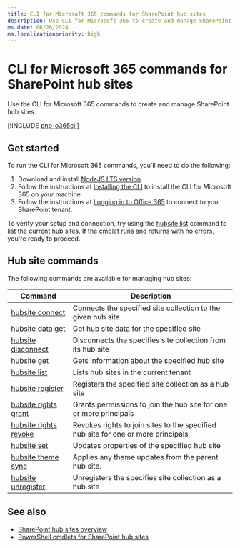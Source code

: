 ```yaml
---
title: CLI for Microsoft 365 commands for SharePoint hub sites
description: Use CLI for Microsoft 365 to create and manage SharePoint hub sites.
ms.date: 06/26/2024
ms.localizationpriority: high
---
```


# CLI for Microsoft 365 commands for SharePoint hub sites

Use the CLI for Microsoft 365 commands to create and manage SharePoint hub sites.

[!INCLUDE [pnp-o365cli](../../../includes/snippets/open-source/pnp-o365cli.md)]

## Get started

To run the CLI for Microsoft 365 commands, you'll need to do the following:

1. Download and install [NodeJS LTS version](https://nodejs.org/en/)
1. Follow the instructions at [Installing the CLI](https://pnp.github.io/cli-microsoft365/user-guide/installing-cli/) to install the CLI for Microsoft 365 on your machine
1. Follow the instructions at [Logging in to Office 365](https://pnp.github.io/cli-microsoft365/user-guide/connecting-microsoft-365) to connect to your SharePoint tenant.

To verify your setup and connection, try using the [hubsite list](https://pnp.github.io/cli-microsoft365/cmd/spo/hubsite/hubsite-list/) command to list the current hub sites. If the cmdlet runs and returns with no errors, you're ready to proceed.

## Hub site commands

The following commands are available for managing hub sites:

|Command|Description|
|------|-----------|
|[hubsite connect](https://pnp.github.io/cli-microsoft365/cmd/spo/hubsite/hubsite-connect)| Connects the specified site collection to the given hub site |
|[hubsite data get](https://pnp.github.io/cli-microsoft365/cmd/spo/hubsite/hubsite-data-get)| Get hub site data for the specified site |
|[hubsite disconnect](https://pnp.github.io/cli-microsoft365/cmd/spo/hubsite/hubsite-disconnect)| Disconnects the specifies site collection from its hub site |
|[hubsite get](https://pnp.github.io/cli-microsoft365/cmd/spo/hubsite/hubsite-get)| Gets information about the specified hub site |
|[hubsite list](https://pnp.github.io/cli-microsoft365/cmd/spo/hubsite/hubsite-list)| Lists hub sites in the current tenant |
|[hubsite register](https://pnp.github.io/cli-microsoft365/cmd/spo/hubsite/hubsite-register)| Registers the specified site collection as a hub site |
|[hubsite rights grant](https://pnp.github.io/cli-microsoft365/cmd/spo/hubsite/hubsite-rights-grant)| Grants permissions to join the hub site for one or more principals |
|[hubsite rights revoke](https://pnp.github.io/cli-microsoft365/cmd/spo/hubsite/hubsite-rights-revoke)| Revokes rights to join sites to the specified hub site for one or more principals |
|[hubsite set](https://pnp.github.io/cli-microsoft365/cmd/spo/hubsite/hubsite-set)| Updates properties of the specified hub site |
|[hubsite theme sync](https://pnp.github.io/cli-microsoft365/cmd/spo/site/site-hubsite-theme-sync)| Applies any theme updates from the parent hub site. |
|[hubsite unregister](https://pnp.github.io/cli-microsoft365/cmd/spo/hubsite/hubsite-unregister)| Unregisters the specifies site collection as a hub site |

## See also

- [SharePoint hub sites overview](hub-site-overview.md)
- [PowerShell cmdlets for SharePoint hub sites](hub-site-powershell.md)

